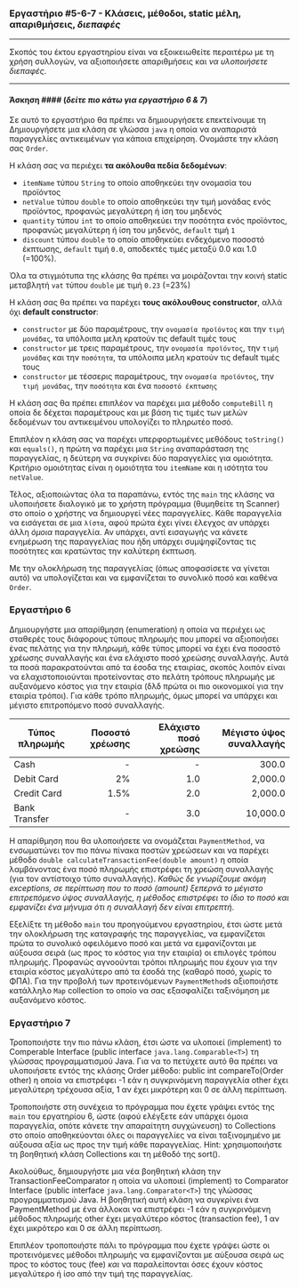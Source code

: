 ### Εργαστήριο #5-6-7 - Κλάσεις, μέθοδοι, static μέλη, απαριθμήσεις, _διεπαφές_
___
Σκοπός του έκτου εργαστηρίου είναι να εξοικειωθείτε περαιτέρω με τη χρήση συλλογών, να αξιοποιήσετε απαριθμήσεις και _να υλοποιήσετε διεπαφές_.

___
#### Άσκηση #### (_δείτε πιο κάτω για εργαστήριο 6 & 7_)
Σε αυτό το εργαστήριο θα πρέπει να δημιουργήσετε  επεκτείνουμε τη
Δημιουργήσετε μια κλάση σε γλώσσα `java` η οποία να αναπαριστά παραγγελίες αντικειμένων για κάποια επιχείρηση. Ονομάστε την κλάση σας `Order`.

Η κλάση σας να περιέχει __τα ακόλουθα πεδία δεδομένων__:
* `itemName` τύπου `String` το οποίο αποθηκεύει την ονομασία του προϊόντος
* `netValue` τύπου `double` το οποίο αποθηκεύει την τιμή μονάδας ενός προϊόντος, προφανώς μεγαλύτερη ή ίση του μηδενός
* `quantity` τύπου `int` το οποίο αποθηκεύει την ποσότητα ενός προϊόντος, προφανώς μεγαλύτερη ή ίση του μηδενός, `default` τιμή `1`
* `discount` τύπου `double` το οποίο αποθηκεύει ενδεχόμενο ποσοστό έκπτωσης, `default` τιμή `0.0`, αποδεκτές τιμές μεταξύ 0.0 και 1.0 (=100%).

Όλα τα στιγμιότυπα της κλάσης θα πρέπει να μοιράζονται την κοινή static μεταβλητή `vat` τύπου `double` με τιμή `0.23` (=23%)

H κλάση σας θα πρέπει να παρέχει __τους ακόλουθους constructor__, αλλά όχι __default constructor__:
* `constructor` με δύο παραμέτρους, την `ονομασία προϊόντος` και την `τιμή μονάδας`, τα υπόλοιπα μελη κρατούν τις default τιμές τους
* `constructor` με τρεις παραμέτρους, την `ονομασία προϊόντος`, την `τιμή μονάδας` και την `ποσότητα`, τα υπόλοιπα μελη κρατούν τις default τιμές τους
* `constructor` με τέσσερις παραμέτρους, την `ονομασία προϊόντος`, την `τιμή μονάδας`, την `ποσότητα` και ένα `ποσοστό έκπτωσης`

Η κλάση σας θα πρέπει επιπλέον να παρέχει μια μέθοδο `computeBill` η οποία δε δέχεται παραμέτρους και με βάση τις τιμές των μελών δεδομένων του αντικειμένου υπολογίζει το πληρωτέο ποσό.

Επιπλέον η κλάση σας να παρέχει υπερφορτωμένες μεθόδους `toString()` και `equals()`, η πρώτη να παρέχει μια `String` αναπαράσταση της παραγγελίας, η δεύτερη να συγκρίνει δύο παραγγελίες για ομοιότητα. Κριτήριο ομοιότητας είναι η ομοιότητα του `itemName` και η ισότητα του `netValue`.

Τέλος, αξιοποιώντας όλα τα παραπάνω, εντός της `main` της κλάσης να υλοποιήσετε διαλογικό με το χρήστη πρόγραμμα (θυμηθείτε τη Scanner) στο οποίο ο χρήστης να δημιουργεί νέες παραγγελίες. Κάθε παραγγελία να εισάγεται σε μια `λίστα`, αφού πρώτα έχει γίνει έλεγχος αν υπάρχει άλλη _όμοια_ παραγγελία. Αν υπάρχει, αντί εισαγωγής να κάνετε ενημέρωση της παραγγελίας που ήδη υπάρχει συμψηφίζοντας τις ποσότητες και κρατώντας την καλύτερη έκπτωση.

Με την ολοκλήρωση της παραγγελίας (όπως αποφασίσετε να γίνεται αυτό) να υπολογίζεται και να εμφανίζεται το συνολικό ποσό και καθένα `Order`.

### Εργαστήριο 6
Δημιουργήστε μια απαρίθμηση (enumeration) η οποία να περιέχει ως σταθερές τους διάφορους τύπους πληρωμής που μπορεί να αξιοποιήσει ένας πελάτης για την πληρωμή, κάθε τύπος μπορεί να έχει ένα ποσοστό χρέωσης συναλλαγής και ένα ελάχιστο ποσό χρεώσης συναλλαγής. Αυτά τα ποσά παρακρατούνται από τα έσοδα της εταιρίας, σκοπός λοιπόν είναι να ελαχιστοποιούνται προτείνοντας στο πελάτη τρόπους πληρωμής με αυξανόμενο κόστος για την εταιρία (δλδ πρώτα οι πιο οικονομικοί για την εταιρία τρόποι). Για κάθε τρόπο πληρωμής, όμως μπορεί να υπάρχει και μέγιστο επιτροπόμενο ποσό συναλλαγής.


| Τύπος πληρωμής | Ποσοστό χρέωσης | Ελάχιστο ποσό χρεώσης | Μέγιστο ύψος συναλλαγής |
| -------------- | ---------------:| ---------------------:| -----------------------:|
| Cash | - | - | 300.0 |
| Debit Card | 2% | 1.0 | 2,000.0 |
| Credit Card | 1.5% | 2.0 | 2,000.0 |
| Bank Transfer | - | 3.0 | 10,000.0 |

Η απαρίθμηση που θα υλοποιήσετε να ονομάζεται `PaymentMethod`, να ενσωματώνει τον πιο πάνω πίνακα ποστών χρεώσεων και να παρέχει μέθοδο `double calculateTransactionFee(double amount)` η οποία λαμβάνοντας ένα ποσό πληρωμής επιστρέφει τη χρεώση συναλλαγής (για τον αντίστοιχο τύπο συναλλαγής). _Καθώς δε γνωρίζουμε ακόμη exceptions, σε περίπτωση που το ποσό (amount) ξεπερνά το μέγιστο επιτρεπόμενο ύψος συναλλαγής, η μέθοδος επιστρέφει το ίδιο το ποσό και εμφανίζει ένα μήνυμα ότι η συναλλαγή δεν είναι επιτρεπτή_.

Εξελίξτε τη μέθοδο `main` του προηγούμενου εργαστηρίου, έτσι ώστε μετά την ολοκλήρωση της καταγραφής της παραγγελίας, να εμφανίζεται πρώτα το συνολικό οφειλόμενο ποσό και μετά να εμφανίζονται με αύξουσα σειρά (ως προς το κόστος για την εταιρία) οι επιλογές τρόπου πληρωμής. Προφανώς αγνοούνται τρόποι πληρωμής που έχουν για την εταιρία κόστος μεγαλύτερο από τα έσοδά της (καθαρό ποσό, χωρίς το ΦΠΑ). Για την προβολή των προτεινόμενων `PaymentMethod`s αξιοποιήστε κατάλληλο `Map` collection το οποίο να σας εξασφαλίζει ταξινόμηση με αυξανόμενο κόστος.

### Εργαστήριο 7
Τροποποιήστε την πιο πάνω κλάση, έτσι ώστε να υλοποιεί (implement) το Comperable Interface (public interface `java.lang.Comparable<T>`) τη γλώσσας προγραμματισμού Java.
Για να το πετύχετε αυτό θα πρέπει να υλοποιήσετε εντός της κλάσης Order μέθοδο:public int compareTo(Order other)η οποία να επιστρέφει -1 εάν η συγκρινόμενη παραγγελία other έχει μεγαλύτερη τρέχουσα αξία, 1 αν έχει μικρότερη και 0 σε άλλη περίπτωση.

Τροποποιήστε στη συνέχεια το πρόγραμμα που έχετε γράψει εντός της `main` του εργατηρίου 6, ώστε (αφού ελέγξετε εάν υπάρχει όμοια παραγγελία, οπότε κάνετε την απαραίτητη συγχώνευση) το Collections στο οποίο αποθηκεύονται όλες οι παραγγελίες να είναι ταξινομημένο με αύξουσα αξία ως προς την τιμή κάθε παραγγελίας.
Hint: χρησιμοποιήστε τη βοηθητική κλάση Collections και τη μέθοδό της sort().

Ακολούθως, δημιουργήστε μια νέα βοηθητική κλάση την TransactionFeeComparator η οποία να υλοποιεί (implement) το Comparator Interface (public interface `java.lang.Comparator<T>`) της γλώσσας προγραμματισμού Java. Η βοηθητική αυτή κλάση να συγκρίνει ένα PaymentMethod με ένα άλλοκαι να επιστρέφει -1 εάν η συγκρινόμενη μέθοδος πληρωμής other έχει μεγαλύτερο κόστος (transaction fee), 1 αν έχει μικρότερο και 0 σε άλλη περίπτωση.

Επιπλέον τροποποιήστε πάλι το πρόγραμμα που έχετε γράψει ώστε οι προτεινόμενες μέθοδοι πληρωμής να εμφανίζονται με αύξουσα σειρά ως προς το κόστος τους (fee) _και_ να παραλείπονται όσες έχουν κόστος μεγαλύτερο ή ίσο από την τιμή της παραγγελίας.
